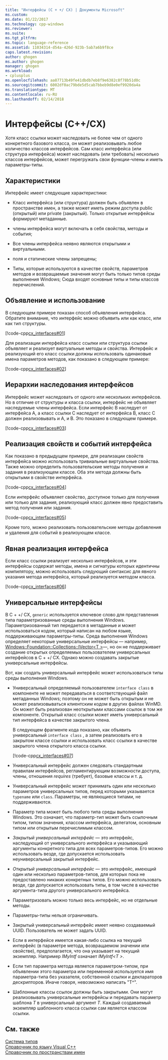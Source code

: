 ```yaml
---
title: "Интерфейсы (C + +/ CX) | Документы Microsoft"
ms.custom: 
ms.date: 01/22/2017
ms.technology: cpp-windows
ms.reviewer: 
ms.suite: 
ms.tgt_pltfrm: 
ms.topic: language-reference
ms.assetid: 11034314-d54a-426d-923b-5ab7a6b9f8ce
caps.latest.revision: 
author: ghogen
ms.author: ghogen
manager: ghogen
ms.workload:
- cplusplus
ms.openlocfilehash: aa87713b49fe41dbdb7eb8f9e6382c8f78b51d0c
ms.sourcegitcommit: 6002df0ac79bde5d5cab7bbeb9d8e0ef9920da4a
ms.translationtype: MT
ms.contentlocale: ru-RU
ms.lasthandoff: 02/14/2018
---
```

# <a name="interfaces-ccx"></a>Интерфейсы (C++/CX)
Хотя класс ссылки может наследовать не более чем от одного конкретного базового класса, он может реализовывать любое количество классов интерфейсов. Сам класс интерфейса (или структура интерфейса) может наследовать (или требовать) несколько классов интерфейсов, может перегружать свои функции-члены и иметь параметры-типы.  
  
## <a name="characteristics"></a>Характеристики  
 Интерфейс имеет следующие характеристики:  
  
-   Класс интерфейса (или структура) должен быть объявлен в пространстве имен, а также может иметь режим доступа public (открытый) или private (закрытый). Только открытые интерфейсы формируют метаданные.  
  
-   члены интерфейса могут включать в себя свойства, методы и события;  
  
-   Все члены интерфейса неявно являются открытыми и виртуальными.  
  
-   поля и статические члены запрещены;  
  
-   Типы, которые используются в качестве свойств, параметров методов и возвращаемые значения могут быть только типов среды выполнения Windows; Сюда входят основные типы и типы классов перечислений.  
  
## <a name="declaration-and-usage"></a>Объявление и использование  
 В следующем примере показан способ объявления интерфейса. Обратите внимание, что интерфейс можно объявить или как класс, или как тип структуры.  
  
 [!code-cpp[cx_interfaces#01](../cppcx/codesnippet/CPP/interfacestest/class1.h#01)]  
  
 Для реализации интерфейса класс ссылки или структура ссылки объявляет и реализует виртуальные методы и свойства. Интерфейс и реализующий его класс ссылки должны использовать одинаковые имена параметров методов, как показано в следующем примере:  
  
 [!code-cpp[cx_interfaces#02](../cppcx/codesnippet/CPP/interfacestest/class1.h#02)]  
  
## <a name="interface-inheritance-hierarchies"></a>Иерархии наследования интерфейсов  
 Интерфейс может наследовать от одного или нескольких интерфейсов. Но в отличие от структуры и класса ссылки, интерфейс не объявляет наследуемые члены интерфейса. Если интерфейс B наследует от интерфейса A, а класс ссылки C наследует от интерфейса B, класс C должен реализовывать и A, и B. Это показано в следующем примере.  
  
 [!code-cpp[cx_interfaces#03](../cppcx/codesnippet/CPP/interfacestest/class1.h#03)]  
  
## <a name="implementing-interface-properties-and-events"></a>Реализация свойств и событий интерфейса  
 Как показано в предыдущем примере, для реализации свойств интерфейса можно использовать тривиальные виртуальные свойства. Также можно определить пользовательские методы получения и задания в реализующем классе.  Оба эти метода должны быть открытыми в свойстве интерфейса.  
  
 [!code-cpp[cx_interfaces#04](../cppcx/codesnippet/CPP/interfacestest/class1.h#04)]  
  
 Если интерфейс объявляет свойство, доступное только для получения или только для задания, реализующий класс должен явно предоставить метод получения или задания.  
  
 [!code-cpp[cx_interfaces#05](../cppcx/codesnippet/CPP/interfacestest/class1.h#05)]  
  
 Кроме того, можно реализовать пользовательские методы добавления и удаления для событий в реализующем классе.  
  
## <a name="explicit-interface-implementation"></a>Явная реализация интерфейса  
 Если класс ссылки реализует несколько интерфейсов, и эти интерфейсы содержат методы, имена и сигнатуры которых идентичны компилятору, можно использовать следующий синтаксис для явного указания метода интерфейса, который реализуется методом класса.  
  
 [!code-cpp[cx_interfaces#06](../cppcx/codesnippet/CPP/interfacestest/class1.h#06)]  
  
## <a name="generic-interfaces"></a>Универсальные интерфейсы  
 В C + +/ CX, `generic` используется ключевое слово для представления типа параметризованные среды выполнения Windows. Параметризованный тип передается в метаданные и может использоваться кодом, который написан на любом языке, поддерживающем параметры-типы. Среда выполнения Windows определяет некоторые универсальные интерфейсы — например, [Windows::Foundation::Collections::IVector\<T >](Windows::Foundation::Collections::IVector)—, но он не поддерживает создание открытых определяемых пользователем универсальных интерфейсов в C + +/ CX. Однако можно создавать закрытые универсальные интерфейсы.  
  
 Вот, как создать универсальный интерфейс может использоваться типы среды выполнения Windows.  
  
-   Универсальный определяемый пользователем `interface class` в компоненте не может передаваться в соответствующий файл метаданных Windows; поэтому он не может быть открытым и не может реализовываться клиентским кодом в других файлах WinMD. Он может быть реализован неоткрытыми классами ссылок в том же компоненте. Открытый класс ссылки может иметь универсальный тип интерфейса в качестве закрытого члена.  
  
     В следующем фрагменте кода показано, как объявить универсальный `interface class` , а затем реализовать его в закрытом классе ссылки и использовать класс ссылки в качестве закрытого члена открытого класса ссылки.  
  
     [!code-cpp[cx_interfaces#07](../cppcx/codesnippet/CPP/interfacestest/class1.h#07)]  
  
-   Универсальный интерфейс должен следовать стандартным правилам интерфейсов, регламентирующим возможности доступа, члены, отношения *requires* (требует), базовые классы и т. д.  
  
-   Универсальный интерфейс может принимать один или несколько параметров универсальных типов, перед которыми указывается `typename` или `class`. Параметры, не являющиеся типами, не поддерживаются.  
  
-   Параметр типа может быть любого типа среды выполнения Windows. Это означает, что параметр-тип может быть ссылочным типом, типом значения, классом интерфейса, делегатом, основным типом или открытым перечислимым классом.  
  
-   *Закрытый универсальный интерфейс* — это интерфейс, наследующий от универсального интерфейса и указывающий аргументы конкретного типа для всех параметров-типов. Его можно использовать везде, где допускается использовать неуниверсальный закрытый интерфейс.  
  
-   *Открытый универсальный интерфейс* — это интерфейс, имеющий один или несколько параметров-типов, для которых пока не предоставлено никаких конкретных типов. Его можно использовать везде, где допускается использовать типы, в том числе в качестве аргумента-типа другого универсального интерфейса.  
  
-   Параметризовать можно только весь интерфейс, но не отдельные методы.  
  
-   Параметры-типы нельзя ограничивать.  
  
-   Закрытый универсальный интерфейс имеет неявно создаваемый UUID. Пользователь не может задать UUID.  
  
-   Если в интерфейсе имеется какая-либо ссылка на текущий интерфейс (в параметре метода, возвращаемом значении или свойстве), предполагается, что она указывает на текущий экземпляр. Например *IMyIntf* означает *IMyIntf\<T >*.  
  
-   Если тип параметра метода является параметром-типом, при объявлении этого параметра или переменной используется имя параметра-типа без указателя, собственной ссылки и деклараторов дескрипторов. Иначе говоря, невозможно написать "T^".  
  
-   Шаблонные классы ссылок должны быть закрытыми. Они могут реализовывать универсальные интерфейсы и передавать параметр шаблона *T* в универсальный аргумент *T*. Каждый создаваемый экземпляр шаблонного класса ссылки сам является классом ссылки.  
  
## <a name="see-also"></a>См. также  
 [Система типов](../cppcx/type-system-c-cx.md)   
 [Справочник по языку Visual C++](../cppcx/visual-c-language-reference-c-cx.md)   
 [Справочник по пространствам имен](../cppcx/namespaces-reference-c-cx.md)